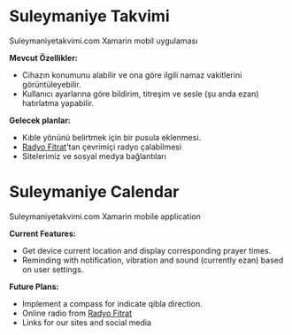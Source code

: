 # Suleymaniye Takvimi
Suleymaniyetakvimi.com Xamarin mobil uygulaması

**Mevcut Özellikler:**

* Cihazın konumunu alabilir ve ona göre ilgili namaz vakitlerini görüntüleyebilir.
* Kullanıcı ayarlarına göre bildirim, titreşim ve sesle (şu anda ezan) hatırlatma yapabilir.

**Gelecek planlar:**

* Kıble yönünü belirtmek için bir pusula eklenmesi.
* [Radyo Fitrat](http://www.radyofitrat.com)'tan çevrimiçi radyo çalabilmesi
* Sitelerimiz ve sosyal medya bağlantıları



# Suleymaniye Calendar
Suleymaniyetakvimi.com Xamarin mobile application

**Current Features:**
* Get device current location and display corresponding prayer times.
* Reminding with notification, vibration and sound (currently ezan) based on user settings.

**Future Plans:**
* Implement a compass for indicate qibla direction.
* Online radio from [Radyo Fitrat](http://www.radyofitrat.com)
* Links for our sites and social media
